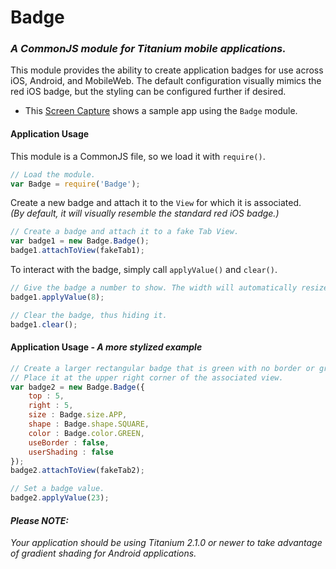 # Badge

### _A CommonJS module for Titanium mobile applications._

This module provides the ability to create application badges for use across iOS, Android, and MobileWeb. The default configuration visually mimics the red iOS badge, but the styling can be configured further if desired.

- This [Screen Capture](http://www.screencast.com/t/w9thj67Ei) shows a sample app using the `Badge` module.

#### Application Usage

This module is a CommonJS file, so we load it with `require()`.
```javascript
// Load the module.
var Badge = require('Badge');
```

Create a new badge and attach it to the `View` for which it is associated.  
_(By default, it will visually resemble the standard red iOS badge.)_
```javascript
// Create a badge and attach it to a fake Tab View.
var badge1 = new Badge.Badge();
badge1.attachToView(fakeTab1);
```

To interact with the badge, simply call `applyValue()` and `clear()`.
```javascript
// Give the badge a number to show. The width will automatically resize as needed for larger numbers.
badge1.applyValue(8);

// Clear the badge, thus hiding it.
badge1.clear();
```

#### Application Usage - _A more stylized example_
```javascript
// Create a larger rectangular badge that is green with no border or gradient.
// Place it at the upper right corner of the associated view.
var badge2 = new Badge.Badge({
	top : 5,
	right : 5,
	size : Badge.size.APP,
	shape : Badge.shape.SQUARE,
	color : Badge.color.GREEN,
	useBorder : false,
	userShading : false
});
badge2.attachToView(fakeTab2);

// Set a badge value.
badge2.applyValue(23); 
```

#### _Please NOTE:_
_Your application should be using Titanium 2.1.0 or newer to take advantage of gradient shading for Android applications._